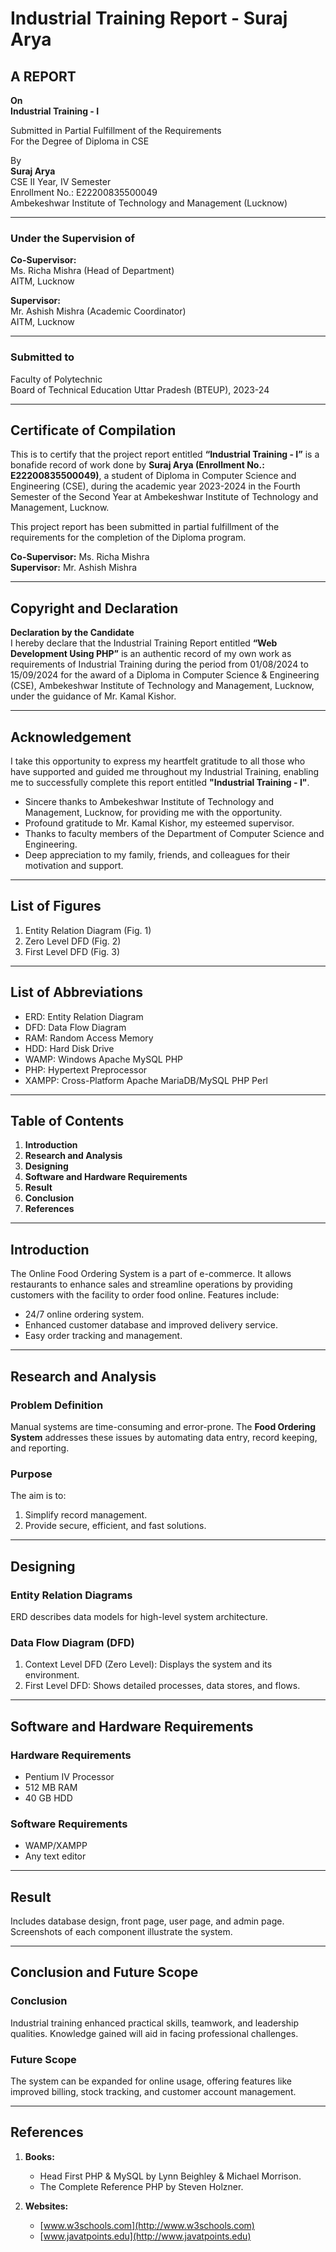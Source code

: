 
# Industrial Training Report - Suraj Arya

## A REPORT

**On**  
**Industrial Training - I**  

Submitted in Partial Fulfillment of the Requirements  
For the Degree of Diploma in CSE  

By  
**Suraj Arya**  
CSE II Year, IV Semester  
Enrollment No.: E22200835500049  
Ambekeshwar Institute of Technology and Management (Lucknow)  

---

### Under the Supervision of

**Co-Supervisor:**  
Ms. Richa Mishra (Head of Department)  
AITM, Lucknow  

**Supervisor:**  
Mr. Ashish Mishra (Academic Coordinator)  
AITM, Lucknow  

---

### Submitted to

Faculty of Polytechnic  
Board of Technical Education Uttar Pradesh (BTEUP), 2023-24  

---

## Certificate of Compilation

This is to certify that the project report entitled **“Industrial Training - I”** is a bonafide record of work done by **Suraj Arya (Enrollment No.: E22200835500049)**, a student of Diploma in Computer Science and Engineering (CSE), during the academic year 2023-2024 in the Fourth Semester of the Second Year at Ambekeshwar Institute of Technology and Management, Lucknow.

This project report has been submitted in partial fulfillment of the requirements for the completion of the Diploma program.

**Co-Supervisor:** Ms. Richa Mishra  
**Supervisor:** Mr. Ashish Mishra  

---

## Copyright and Declaration

**Declaration by the Candidate**  
I hereby declare that the Industrial Training Report entitled **“Web Development Using PHP”** is an authentic record of my own work as requirements of Industrial Training during the period from 01/08/2024 to 15/09/2024 for the award of a Diploma in Computer Science & Engineering (CSE), Ambekeshwar Institute of Technology and Management, Lucknow, under the guidance of Mr. Kamal Kishor.

---

## Acknowledgement

I take this opportunity to express my heartfelt gratitude to all those who have supported and guided me throughout my Industrial Training, enabling me to successfully complete this report entitled **"Industrial Training - I"**.

- Sincere thanks to Ambekeshwar Institute of Technology and Management, Lucknow, for providing me with the opportunity.  
- Profound gratitude to Mr. Kamal Kishor, my esteemed supervisor.  
- Thanks to faculty members of the Department of Computer Science and Engineering.  
- Deep appreciation to my family, friends, and colleagues for their motivation and support.

---

## List of Figures

1. Entity Relation Diagram (Fig. 1)  
2. Zero Level DFD (Fig. 2)  
3. First Level DFD (Fig. 3)  

---

## List of Abbreviations

- ERD: Entity Relation Diagram  
- DFD: Data Flow Diagram  
- RAM: Random Access Memory  
- HDD: Hard Disk Drive  
- WAMP: Windows Apache MySQL PHP  
- PHP: Hypertext Preprocessor  
- XAMPP: Cross-Platform Apache MariaDB/MySQL PHP Perl  

---

## Table of Contents

1. **Introduction**  
2. **Research and Analysis**  
3. **Designing**  
4. **Software and Hardware Requirements**  
5. **Result**  
6. **Conclusion**  
7. **References**  

---

## Introduction

The Online Food Ordering System is a part of e-commerce. It allows restaurants to enhance sales and streamline operations by providing customers with the facility to order food online. Features include:  

- 24/7 online ordering system.  
- Enhanced customer database and improved delivery service.  
- Easy order tracking and management.  

---

## Research and Analysis

### Problem Definition

Manual systems are time-consuming and error-prone. The **Food Ordering System** addresses these issues by automating data entry, record keeping, and reporting.  

### Purpose

The aim is to:  

1. Simplify record management.  
2. Provide secure, efficient, and fast solutions.  

---

## Designing

### Entity Relation Diagrams

ERD describes data models for high-level system architecture.  

### Data Flow Diagram (DFD)

1. Context Level DFD (Zero Level): Displays the system and its environment.  
2. First Level DFD: Shows detailed processes, data stores, and flows.  

---

## Software and Hardware Requirements

### Hardware Requirements

- Pentium IV Processor  
- 512 MB RAM  
- 40 GB HDD  

### Software Requirements

- WAMP/XAMPP  
- Any text editor  

---

## Result

Includes database design, front page, user page, and admin page. Screenshots of each component illustrate the system.  

---

## Conclusion and Future Scope

### Conclusion

Industrial training enhanced practical skills, teamwork, and leadership qualities. Knowledge gained will aid in facing professional challenges.  

### Future Scope

The system can be expanded for online usage, offering features like improved billing, stock tracking, and customer account management.  

---

## References

1. **Books:**  
   - Head First PHP & MySQL by Lynn Beighley & Michael Morrison.  
   - The Complete Reference PHP by Steven Holzner.  

2. **Websites:**  
   - [www.w3schools.com](http://www.w3schools.com)  
   - [www.javatpoints.edu](http://www.javatpoints.edu)  

